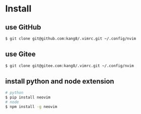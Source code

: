 # Install

## use GitHub
```bash
$ git clone git@github.com:kang8/.vimrc.git ~/.config/nvim
```

## use Gitee
```bash
$ git clone git@gitee.com:kang8/.vimrc.git ~/.config/nvim
```

## install python and node extension

```bash
# python
$ pip install neovim
# node
$ npm install -g neovim
```
